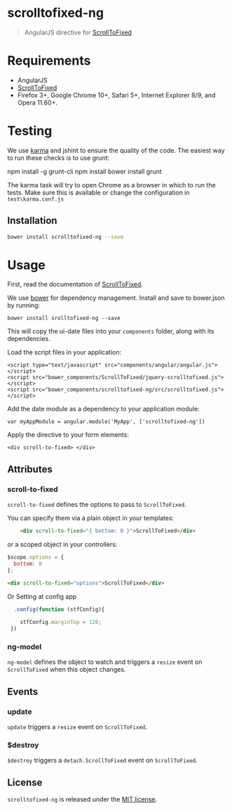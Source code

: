# scrolltofixed-ng

> AngularJS directive for [ScrollToFixed](https://github.com/bigspotteddog/ScrollToFixed)

# Requirements
- AngularJS
- [ScrollToFixed](https://github.com/bigspotteddog/ScrollToFixed)
- Firefox 3+, Google Chrome 10+, Safari 5+, Internet Explorer 8/9, and Opera 11.60+.

# Testing

We use [karma](http://karma-runner.github.io/0.8/index.html) and jshint to ensure the quality of the code.  The easiest way to run these checks is to use grunt:

  npm install -g grunt-cli
  npm install
  bower install
  grunt

The karma task will try to open Chrome as a browser in which to run the tests.  Make sure this is available or change the configuration in `test\karma.conf.js` 

## Installation

```bash
bower install scrolltofixed-ng --save
```

# Usage

First, read the documentation of [ScrollToFixed](https://github.com/bigspotteddog/ScrollToFixed).

We use [bower](http://bower.io/) for dependency management.  Install and save to bower.json by running:

    bower install srolltofixed-ng --save

This will copy the ui-date files into your `components` folder, along with its dependencies. 


Load the script files in your application:

    <script type="text/javascript" src="components/angular/angular.js"></script>
    <script src="bower_components/ScrollToFixed/jquery-scrolltofixed.js"></script>
    <script src="bower_components/scrolltofixed-ng/src/scrolltofixed.js"></script>

Add the date module as a dependency to your application module:

    var myAppModule = angular.module('MyApp', ['scrolltofixed-ng'])

Apply the directive to your form elements:

    <div scroll-to-fixed> </div>

## Attributes

### scroll-to-fixed

`scroll-to-fixed` defines the options to pass to `ScrollToFixed`.

You can specify them via a plain object in your templates:

```html
    <div scroll-to-fixed="{ bottom: 0 }">ScrollToFixed</div>
```

or a scoped object in your controllers:

```javascript
$scope.options = {
  bottom: 0
};
```

```html
<div scroll-to-fixed="options">ScrollToFixed</div>
 ```
 
 Or Setting at config app
 
```javascript 
  .config(function (stfConfig){
 
    stfConfig.marginTop = 120;
 }) 
```

### ng-model

`ng-model` defines the object to watch and triggers a `resize` event on `ScrollToFixed` when this object changes.

## Events

### update

`update` triggers a `resize` event on `ScrollToFixed`.

### $destroy

`$destroy` triggers a `detach.ScrollToFixed` event on `ScrollToFixed`.

## License

`scrolltofixed-ng` is released under the [MIT license](http://en.wikipedia.org/wiki/MIT_License).

